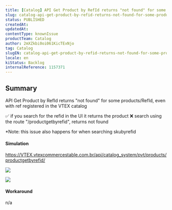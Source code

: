 ```yaml
---
title: [Catalog] API Get Product by RefId returns "not found" for some products/RefId
slug: catalog-api-get-product-by-refid-returns-not-found-for-some-productsrefid
status: PUBLISHED
createdAt: 
updatedAt: 
contentType: knownIssue
productTeam: Catalog
author: 2mXZkbi0oi061KicTExNjo
tag: Catalog
slugEN: catalog-api-get-product-by-refid-returns-not-found-for-some-productsrefid
locale: en
kiStatus: Backlog
internalReference: 1157371
---
```


## Summary


API Get Product by RefId returns "not found" for some products/RefId, even with ref registered in the VTEX catalog

✅️ if you search for the refid in the UI it returns the product
❌️ search using the route "/productgetbyrefid", returns not found

*Note: this issue also happens for when searching skubyrefid


#### Simulation



https://VTEX.vtexcommercestable.com.br/api/catalog_system/pvt/products/productgetbyrefid/

 ![](https://vtexhelp.zendesk.com/attachments/token/BksgxlJ6S9SSqeullsdgcvnUm/?name=image.png)

 ![](https://vtexhelp.zendesk.com/attachments/token/vpk2h8A9N3j95Cw6XF7CL3cbt/?name=image.png)




#### Workaround


n/a